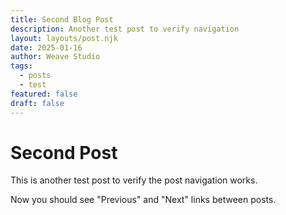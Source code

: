 ```yaml
---
title: Second Blog Post
description: Another test post to verify navigation
layout: layouts/post.njk
date: 2025-01-16
author: Weave Studio
tags:
  - posts
  - test
featured: false
draft: false
---
```


# Second Post

This is another test post to verify the post navigation works.

Now you should see "Previous" and "Next" links between posts.